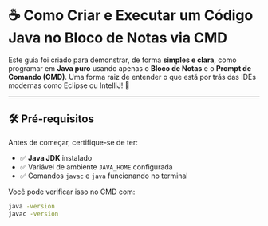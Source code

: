 # ☕ Como Criar e Executar um Código Java no Bloco de Notas via CMD

Este guia foi criado para demonstrar, de forma **simples e clara**, como programar em **Java puro** usando apenas o **Bloco de Notas** e o **Prompt de Comando (CMD)**. Uma forma raiz de entender o que está por trás das IDEs modernas como Eclipse ou IntelliJ! 🧠

---

## 🛠️ Pré-requisitos

Antes de começar, certifique-se de ter:

- ✅ **Java JDK** instalado
- ✅ Variável de ambiente `JAVA_HOME` configurada
- ✅ Comandos `javac` e `java` funcionando no terminal

Você pode verificar isso no CMD com:

```bash
java -version
javac -version
